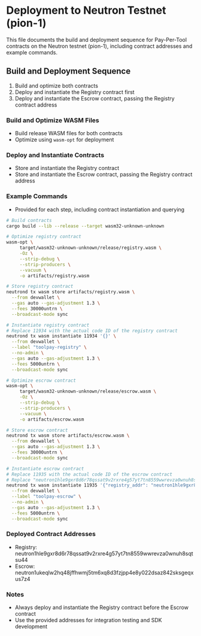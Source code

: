 # Deployment to Neutron Testnet (pion-1)

This file documents the build and deployment sequence for Pay-Per-Tool contracts on the Neutron testnet (pion-1), including contract addresses and example commands.

## Build and Deployment Sequence
1. Build and optimize both contracts
2. Deploy and instantiate the Registry contract first
3. Deploy and instantiate the Escrow contract, passing the Registry contract address

### Build and Optimize WASM Files
- Build release WASM files for both contracts
- Optimize using `wasm-opt` for deployment

### Deploy and Instantiate Contracts
- Store and instantiate the Registry contract
- Store and instantiate the Escrow contract, passing the Registry contract address

### Example Commands
- Provided for each step, including contract instantiation and querying
```bash
# Build contracts
cargo build --lib --release --target wasm32-unknown-unknown

# Optimize registry contract
wasm-opt \
     target/wasm32-unknown-unknown/release/registry.wasm \
     -Oz \
     --strip-debug \
     --strip-producers \
     --vacuum \
     -o artifacts/registry.wasm

# Store registry contract
neutrond tx wasm store artifacts/registry.wasm \
  --from devwallet \
  --gas auto --gas-adjustment 1.3 \
  --fees 30000untrn \
  --broadcast-mode sync

# Instantiate registry contract
# Replace 11934 with the actual code ID of the registry contract
neutrond tx wasm instantiate 11934 '{}' \
  --from devwallet \
  --label "toolpay-registry" \
  --no-admin \
  --gas auto --gas-adjustment 1.3 \
  --fees 5000untrn \
  --broadcast-mode sync

# Optimize escrow contract
wasm-opt \
     target/wasm32-unknown-unknown/release/escrow.wasm \
     -Oz \
     --strip-debug \
     --strip-producers \
     --vacuum \
     -o artifacts/escrow.wasm

# Store escrow contract
neutrond tx wasm store artifacts/escrow.wasm \
  --from devwallet \
  --gas auto --gas-adjustment 1.3 \
  --fees 30000untrn \
  --broadcast-mode sync

# Instantiate escrow contract
# Replace 11935 with the actual code ID of the escrow contract
# Replace "neutron1hle9gxr8d6r78qssat9v2rxre4g57yt7tn8559wwrevza0wnuh8sqtsu44" with the actual registry contract address
neutrond tx wasm instantiate 11935 '{"registry_addr": "neutron1hle9gxr8d6r78qssat9v2rxre4g57yt7tn8559wwrevza0wnuh8sqtsu44","fee_percentage":10}' \
  --from devwallet \
  --label "toolpay-escrow" \
  --no-admin \
  --gas auto --gas-adjustment 1.3 \
  --fees 5000untrn \
  --broadcast-mode sync
```
### Deployed Contract Addresses
- Registry: neutron1hle9gxr8d6r78qssat9v2rxre4g57yt7tn8559wwrevza0wnuh8sqtsu44
- Escrow: neutron1ukeqlw2hq48jffhwmj5tm6xq8d3fzjpp4e8y022dsaz842sksgeqxus7z4

### Notes
- Always deploy and instantiate the Registry contract before the Escrow contract
- Use the provided addresses for integration testing and SDK development
